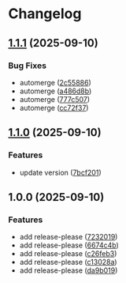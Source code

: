# Changelog

## [1.1.1](https://github.com/ninedev-i/eslint/compare/v1.1.0...v1.1.1) (2025-09-10)


### Bug Fixes

* automerge ([2c55886](https://github.com/ninedev-i/eslint/commit/2c558863238432b650c9817ddfffd6b3cc5a68cf))
* automerge ([a486d8b](https://github.com/ninedev-i/eslint/commit/a486d8b17712f35788e91c9fa3649c7f2d196a32))
* automerge ([777c507](https://github.com/ninedev-i/eslint/commit/777c5071d96fb9e7dbed975e488907acc2ea6efe))
* automerge ([cc72f37](https://github.com/ninedev-i/eslint/commit/cc72f37cd967cb8270916356157d6fb8cc8a6918))

## [1.1.0](https://github.com/ninedev-i/eslint/compare/v1.0.0...v1.1.0) (2025-09-10)


### Features

* update version ([7bcf201](https://github.com/ninedev-i/eslint/commit/7bcf201c5b277983c443b55e5091f59d8b24fbd6))

## 1.0.0 (2025-09-10)


### Features

* add release-please ([7232019](https://github.com/ninedev-i/eslint/commit/7232019d894be5201a30d036f0d4b58918b2b987))
* add release-please ([6674c4b](https://github.com/ninedev-i/eslint/commit/6674c4bf5e7a50efe1f9903997fd5c99fa1e3c3b))
* add release-please ([c26feb3](https://github.com/ninedev-i/eslint/commit/c26feb38fc73373c46a43cb860b95561695fa084))
* add release-please ([c13028a](https://github.com/ninedev-i/eslint/commit/c13028a746b915796356404e5a95c4af2a4f243b))
* add release-please ([da9b019](https://github.com/ninedev-i/eslint/commit/da9b0192a39755bba3178bf225e30194924eee8b))
